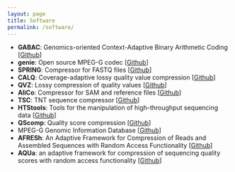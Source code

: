 ```yaml
---
layout: page
title: Software
permalink: /software/
---
```

- **GABAC**: Genomics-oriented Context-Adaptive Binary Arithmetic Coding [[Github](https://github.com/mitogen/gabac)]
- **genie**: Open source MPEG-G codec [[Github](https://github.com/mitogen/genie)]
- **SPRING**: Compressor for FASTQ files [[Github](https://github.com/shubhamchandak94/Spring/)]
- **CALQ**: Coverage-adaptive lossy quality value compression [[Github](https://github.com/voges/calq)]
- **QVZ**: Lossy compression of quality values [[Github](https://github.com/mikelhernaez/qvz)]
- **AliCo**: Compressor for SAM and reference files [[Github](https://github.com/iochoa/alico)]
- **TSC**: TNT sequence compressor [[Github](https://github.com/voges/tsc)]
- **HTStools**: Tools for the manipulation of high-throughput sequencing data [[Github](https://github.com/voges/htstools)]
- **QScomp**: Quality score compression [[Github](https://github.com/voges/qscomp)]
- MPEG-G Genomic Information Database [[Github](https://github.com/voges/mpeg-g-gidb)]
- **AFRESh**: An Adaptive Framework for Compression of Reads and Assembled Sequences with Random Access Functionality [[Github](https://github.com/tparidae/AFresh)]
- **AQUa**: an adaptive framework for compression of sequencing quality scores with random access functionality [[Github](https://github.com/tparidae/AQUa)]
